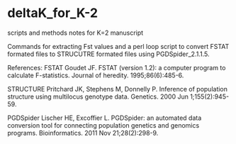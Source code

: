 # deltaK_for_K-2
scripts and methods notes for K=2 manuscript

Commands for extracting Fst values and a perl loop script to convert FSTAT formated files to STRUCUTRE formated files using PGDSpider_2.1.1.5.

References:
FSTAT
Goudet JF. FSTAT (version 1.2): a computer program to calculate F-statistics. Journal of heredity. 1995;86(6):485-6.

STRUCTURE
Pritchard JK, Stephens M, Donnelly P. Inference of population structure using multilocus genotype data. Genetics. 2000 Jun 1;155(2):945-59.

PGDSpider
Lischer HE, Excoffier L. PGDSpider: an automated data conversion tool for connecting population genetics and genomics programs. Bioinformatics. 2011 Nov 21;28(2):298-9.
